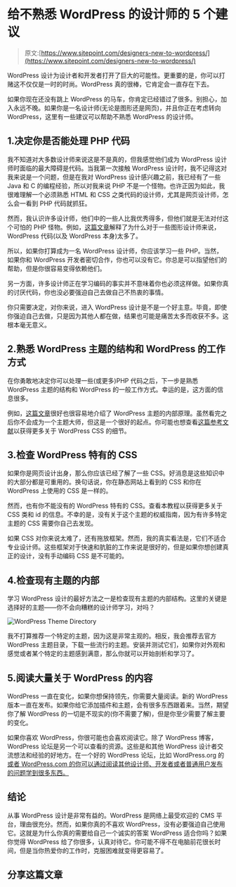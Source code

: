 # 给不熟悉 WordPress 的设计师的 5 个建议

> 原文:[https://www.sitepoint.com/designers-new-to-wordpress/](https://www.sitepoint.com/designers-new-to-wordpress/)

WordPress 设计为设计者和开发者打开了巨大的可能性。更重要的是，你可以打赌这不仅仅是一时的时尚。WordPress 真的很棒，它肯定会一直存在下去。

如果你现在还没有跳上 WordPress 的马车，你肯定已经错过了很多。别担心，加入永远不晚。如果你是一名设计师(无论是图形还是网页)，并且你正在考虑转向 WordPress，这里有一些建议可以帮助不熟悉 WordPress 的设计师。

## 1.决定你是否能处理 PHP 代码

我不知道对大多数设计师来说这是不是真的，但我感觉他们成为 WordPress 设计师时面临的最大障碍是代码。当我第一次接触 WordPress 设计时，我不记得这对我来说是一个问题，但是在我对 WordPress 设计感兴趣之前，我已经有了一些 Java 和 C 的编程经验，所以对我来说 PHP 不是一个怪物。也许正因为如此，我很难理解一个必须熟悉 HTML 和 CSS 之类代码的设计师，尤其是网页设计师，怎么会一看到 PHP 代码就抓狂。

然而，我认识许多设计师，他们中的一些人比我优秀得多，但他们就是无法对付这个可怕的 PHP 怪物。例如，[这篇文章](http://blog.web123partners.com.au/blog/why-graphic-designers-should-run-a-mile-from-wordpress.aspx)解释了为什么对于一些图形设计师来说，WordPress 代码(以及 WordPress 本身)太多了。

所以，如果你打算成为一名 WordPress 设计师，你应该学习一些 PHP。当然，如果你和 WordPress 开发者密切合作，你也可以没有它。你总是可以指望他们的帮助，但是你很容易变得依赖他们。

另一方面，许多设计师正在学习编码的事实并不意味着你也必须这样做。如果你真的讨厌代码，你也没必要强迫自己去做自己不热衷的事情。

你只需要决定，对你来说，进入 WordPress 设计是不是一个好主意。毕竟，即使你强迫自己去做，只是因为其他人都在做，结果也可能是痛苦太多而收获不多。这根本毫无意义。

## 2.熟悉 WordPress 主题的结构和 WordPress 的工作方式

在你勇敢地决定你可以处理一些(或更多)PHP 代码之后，下一步是熟悉 WordPress 主题的结构和 WordPress 的一般工作方式。幸运的是，这方面的信息很多。

例如，[这篇文章](http://www.codeinwp.com/blog/wordpress-theme-heirarchy/)很好也很容易地介绍了 WordPress 主题的内部原理。虽然看完之后你不会成为一个主题大师，但这是一个很好的起点。你可能也想查看[这篇参考文献](https://codex.wordpress.org/CSS)以获得更多关于 WordPress CSS 的细节。

## 3.检查 WordPress 特有的 CSS

如果你是网页设计出身，那么你应该已经了解了一些 CSS。好消息是这些知识中的大部分都是可重用的。换句话说，你在静态网站上看到的 CSS 和你在 WordPress 上使用的 CSS 是一样的。

然而，也有你不能没有的 WordPress 特有的 CSS。查看本教程以获得更多关于 CSS 类和 id 的信息。不幸的是，没有关于这个主题的权威指南，因为有许多特定主题的 CSS 需要你自己去发现。

如果 CSS 对你来说太难了，还有拖放框架。然而，我的真实看法是，它们不适合专业设计师。这些框架对于快速和肮脏的工作来说是很好的，但是如果你想创建真正的设计，没有手动编码 CSS 是不可能的。

## 4.检查现有主题的内部

学习 WordPress 设计的最好方法之一是检查现有主题的内部结构。这里的关键是选择好的主题——你不会向糟糕的设计师学习，对吗？

![WordPress Theme Directory](../Images/187e3d112c80d3a4a3d5c931a2780ed8.png)

我不打算推荐一个特定的主题，因为这是非常主观的。相反，我会推荐去官方 WordPress 主题目录，下载一些流行的主题。安装并测试它们，如果你对外观和感觉或者某个特定的主题感到满意，那么你就可以开始剖析和学习了。

## 5.阅读大量关于 WordPress 的内容

WordPress 一直在变化，如果你想保持领先，你需要大量阅读。新的 WordPress 版本一直在发布。如果你给它添加插件和主题，会有很多东西跟着来。当然，期望你了解 WordPress 的一切是不现实的(你不需要了解)，但是你至少需要了解主要的变化。

如果你喜欢 WordPress，你很可能也会喜欢阅读它。除了 WordPress 博客，WordPress 论坛是另一个可以查看的资源。这些是和其他 WordPress 设计者交流想法和经验的好地方。在一个好的 WordPress 论坛，比如 WordPress.org 的[或者 WordPress.com 的](https://wordpress.org/support/)[你可以通过阅读其他设计师、开发者或者普通用户发布的问题学到很多东西。](https://en.forums.wordpress.com/)

## 结论

从事 WordPress 设计是非常有益的。WordPress 是网络上最受欢迎的 CMS 平台，理由很充分。然而，如果你真的不喜欢 WordPress，没有必要强迫自己使用它。这就是为什么你真的需要给自己一个诚实的答案 WordPress 适合你吗？如果你觉得 WordPress 给了你很多，认真对待它。你可能不得不在电脑前花很长时间，但是当你热爱你的工作时，克服困难就变得更容易了。

## 分享这篇文章